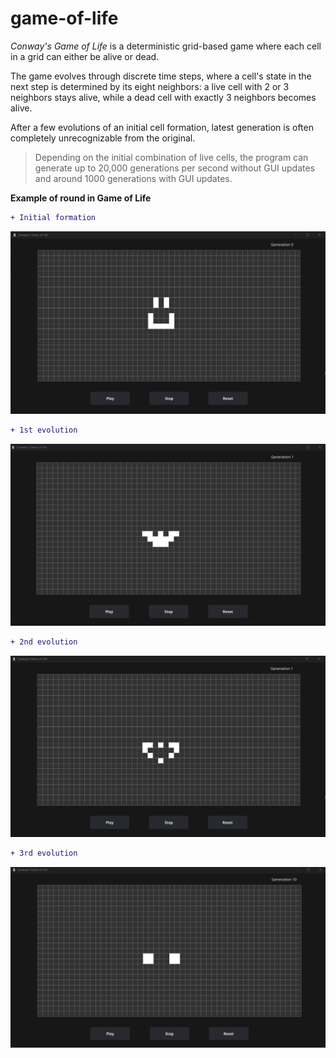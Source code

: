# game-of-life
*Conway's Game of Life* is a deterministic grid-based game where each cell in a grid can either be alive or dead. 

The game evolves through discrete time steps, where a cell's state in the next step is determined by its eight neighbors: a live cell with 2 or 3 neighbors stays alive, while a dead cell with exactly 3 neighbors becomes alive. 

After a few evolutions of an initial cell formation, latest generation is often completely unrecognizable from the original.

>Depending on the initial combination of live cells, the program can generate up to 20,000 generations per second without GUI updates and around 1000 generations with GUI updates.

**Example of round in Game of Life**

```diff 
+ Initial formation 
```
![Generation 0 / Initial cell formation](./s0.png) 



```diff 
+ 1st evolution 
```
![Generation 1](./s1.png)



```diff 
+ 2nd evolution  
```
![Generation 2](./s2.png)



```diff 
+ 3rd evolution 
```
![Generation 10](./s10.png)

